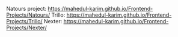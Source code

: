 Natours project: https://mahedul-karim.github.io/Frontend-Projects/Natours/
Trillo: https://mahedul-karim.github.io/Frontend-Projects/Trillo/
Nexter: https://mahedul-karim.github.io/Frontend-Projects/Nexter/
